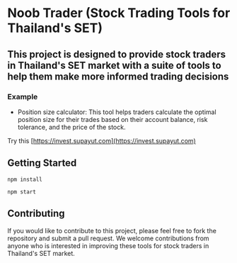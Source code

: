 # Noob Trader (Stock Trading Tools for Thailand's SET)

## This project is designed to provide stock traders in Thailand's SET market with a suite of tools to help them make more informed trading decisions

### Example

- Position size calculator: This tool helps traders calculate the optimal position size for their trades based on their account balance, risk tolerance, and the price of the stock.

Try this [https://invest.supayut.com](https://invest.supayut.com)

## Getting Started

```script
npm install

npm start
```

## Contributing

If you would like to contribute to this project, please feel free to fork the repository and submit a pull request. We welcome contributions from anyone who is interested in improving these tools for stock traders in Thailand's SET market.
